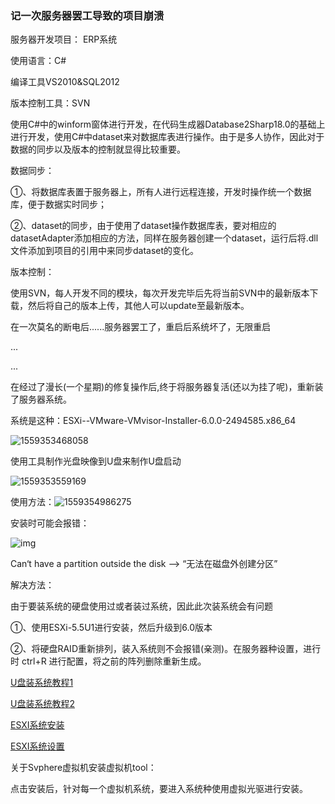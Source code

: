 ### 记一次服务器罢工导致的项目崩溃

服务器开发项目： ERP系统

使用语言：C# 

编译工具VS2010&SQL2012

版本控制工具：SVN

使用C#中的winform窗体进行开发，在代码生成器Database2Sharp18.0的基础上进行开发，使用C#中dataset来对数据库表进行操作。由于是多人协作，因此对于数据的同步以及版本的控制就显得比较重要。

数据同步：

①、将数据库表置于服务器上，所有人进行远程连接，开发时操作统一个数据库，便于数据实时同步；

②、dataset的同步，由于使用了dataset操作数据库表，要对相应的datasetAdapter添加相应的方法，同样在服务器创建一个dataset，运行后将.dll文件添加到项目的引用中来同步dataset的变化。

版本控制：

使用SVN，每人开发不同的模块，每次开发完毕后先将当前SVN中的最新版本下载，然后将自己的版本上传，其他人可以update至最新版本。



在一次莫名的断电后......服务器罢工了，重启后系统坏了，无限重启

...

...

在经过了漫长(一个星期)的修复操作后,终于将服务器复活(还以为挂了呢)，重新装了服务器系统。

系统是这种：ESXi--VMware-VMvisor-Installer-6.0.0-2494585.x86_64

![1559353468058](D:\markdownLog\Server\assets\1559353468058.png)

使用工具制作光盘映像到U盘来制作U盘启动

![1559353559169](D:\markdownLog\Server\assets\1559353559169.png)

使用方法：![1559354986275](D:\markdownLog\Server\assets\1559354986275.png)

安装时可能会报错：

![img](D:\markdownLog\Server\assets\IMG_20141212_130456.jpg)

Can‘t have a partition outside the disk --> “无法在磁盘外创建分区”

解决方法：

由于要装系统的硬盘使用过或者装过系统，因此此次装系统会有问题

①、使用ESXi-5.5U1进行安装，然后升级到6.0版本

②、将硬盘RAID重新排列，装入系统则不会报错(亲测)。在服务器种设置，进行时 ctrl+R 进行配置，将之前的阵列删除重新生成。

[U盘装系统教程1](https://www.cnblogs.com/fourseas/p/4616943.html)

[U盘装系统教程2](https://www.jb51.net/softs/582923.html)

[ESXI系统安装](https://blog.51cto.com/zhangzhk/2352758?from=singlemessage)

[ESXI系统设置](https://www.jb51.net/softs/582923.html)

关于Svphere虚拟机安装虚拟机tool：

​	点击安装后，针对每一个虚拟机系统，要进入系统种使用虚拟光驱进行安装。













